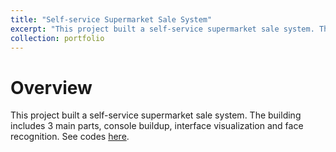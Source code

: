 ```yaml
---
title: "Self-service Supermarket Sale System"
excerpt: "This project built a self-service supermarket sale system. The building includes 3 main parts, console buildup, interface visualization and face recognition.<br/><img src='/images/self_shop.jpg' width='500' height='300'>"
collection: portfolio
---
```


# Overview
This project built a self-service supermarket sale system. The building includes 3 main parts, console buildup, interface visualization and face recognition. See codes [here](https://github.com/ZhishengLin2020/self-service-supermarket-sale-system).
